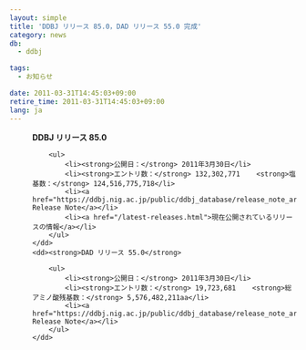 ```yaml
---
layout: simple
title: 'DDBJ リリース 85.0，DAD リリース 55.0 完成'
category: news
db:
  - ddbj

tags:
  - お知らせ

date: 2011-03-31T14:45:03+09:00
retire_time: 2011-03-31T14:45:03+09:00
lang: ja
---
```


<dl>
    <dd><strong>DDBJ リリース 85.0</strong>

        <ul>
            <li><strong>公開日：</strong> 2011年3月30日</li>
            <li><strong>エントリ数：</strong> 132,302,771    <strong>塩基数：</strong> 124,516,775,718</li>
            <li><a href="https://ddbj.nig.ac.jp/public/ddbj_database/release_note_archive/ddbj/ddbjrel.85.txt">DDBJ Release Note</a></li>
            <li><a href="/latest-releases.html">現在公開されているリリースの情報</a></li>
        </ul>
    </dd>
    <dd><strong>DAD リリース 55.0</strong>

        <ul>
            <li><strong>公開日：</strong> 2011年3月30日</li>
            <li><strong>エントリ数：</strong> 19,723,681    <strong>総アミノ酸残基数：</strong> 5,576,482,211aa</li>
            <li><a href="https://ddbj.nig.ac.jp/public/ddbj_database/release_note_archive/dad/dadrel.55.txt">DAD Release Note</a></li>
        </ul>
    </dd>
</dl>
